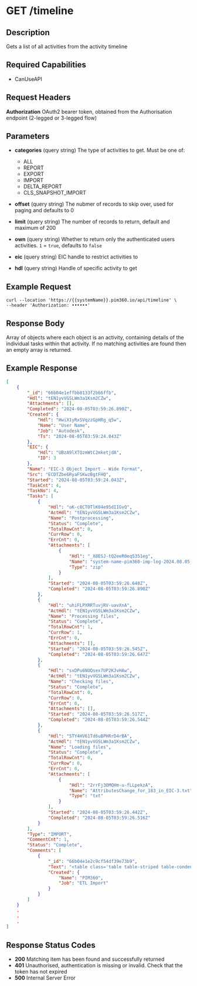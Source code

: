 # GET /timeline

## Description
Gets a list of all activities from the activity timeline

## Required Capabilities
* CanUseAPI

## Request Headers

**Authorization** OAuth2 bearer token, obtained from the Authorisation endpoint (2-legged or 3-legged flow)

## Parameters
* **categories** (query string) The type of activities to get. Must be one of:
    * ALL
    * REPORT
    * EXPORT
    * IMPORT
    * DELTA_REPORT
    * CLS_SNAPSHOT_IMPORT

* **offset** (query string) The nubmer of records to skip over, used for paging and defaults to 0

* **limit** (query string) The number of records to return, default and maximum of 200

* **own** (query string) Whether to return only the authenticated users activities. `1` = `true`, defaults to `false`

* **eic** (query string) EIC handle to restrict activities to

* **hdl** (query string) Handle of specific activity to get 

## Example Request
```
curl --location 'https://{{systemName}}.pim360.io/api/timeline' \
--header 'Authorization: ••••••'
```

## Response Body
Array of objects where each object is an activity, containing details of the individual tasks within that activity. If no matching activities are found then an empty array is returned.

## Example Response
```JSON
[
    {
        "_id": "66b04e1effbb8133f2b66ffb",
        "Hdl": "tEN1yvVGSLWm3a1Ksm2CZw",
        "Attachments": [],
        "Completed": "2024-08-05T03:59:26.890Z",
        "Created": {
            "Hdl": "HwiX1yRxSVqzzGpHRg_q5w",
            "Name": "User Name",
            "Job": "Autodesk",
            "Ts": "2024-08-05T03:59:24.043Z"
        },
        "EIC": {
            "Hdl": "UBzA9lXTQzmWtC2mketjdA",
            "ID": 3
        },
        "Name": "EIC-3 Object Import - Wide Format",
        "Src": "ECDTZbe6RyaFSKwzBgtFHQ",
        "Started": "2024-08-05T03:59:24.043Z",
        "TaskCnt": 4,
        "TaskNo": 4,
        "Tasks": [
            {
                "Hdl": "oK-c8CTOTlK04e95dIIGvQ",
                "ActHdl": "tEN1yvVGSLWm3a1Ksm2CZw",
                "Name": "Postprocessing",
                "Status": "Complete",
                "TotalRowCnt": 0,
                "CurrRow": 0,
                "ErrCnt": 0,
                "Attachments": [
                    {
                        "Hdl": "_X8ESJ-tQ2eeR0eq5351eg",
                        "Name": "system-name-pim360-imp-log-2024.08.05_03.59.24.txt.zip",
                        "Type": "zip"
                    }
                ],
                "Started": "2024-08-05T03:59:26.648Z",
                "Completed": "2024-08-05T03:59:26.890Z"
            },
            {
                "Hdl": "uhiFLPXRRTuvjRV-uavXnA",
                "ActHdl": "tEN1yvVGSLWm3a1Ksm2CZw",
                "Name": "Processing files",
                "Status": "Complete",
                "TotalRowCnt": 1,
                "CurrRow": 1,
                "ErrCnt": 0,
                "Attachments": [],
                "Started": "2024-08-05T03:59:26.545Z",
                "Completed": "2024-08-05T03:59:26.647Z"
            },
            {
                "Hdl": "sxDPu6NUQsex7UP2KJvHAw",
                "ActHdl": "tEN1yvVGSLWm3a1Ksm2CZw",
                "Name": "Checking files",
                "Status": "Complete",
                "TotalRowCnt": 0,
                "CurrRow": 0,
                "ErrCnt": 0,
                "Attachments": [],
                "Started": "2024-08-05T03:59:26.517Z",
                "Completed": "2024-08-05T03:59:26.544Z"
            },
            {
                "Hdl": "5TY4HV61Td6uBPHRrD4rBA",
                "ActHdl": "tEN1yvVGSLWm3a1Ksm2CZw",
                "Name": "Loading files",
                "Status": "Complete",
                "TotalRowCnt": 0,
                "CurrRow": 0,
                "ErrCnt": 0,
                "Attachments": [
                    {
                        "Hdl": "2rrFj3OMQHm-u-fLLpekzA",
                        "Name": "AttributesChange_for_183_in_EIC-3.txt",
                        "Type": "txt"
                    }
                ],
                "Started": "2024-08-05T03:59:26.442Z",
                "Completed": "2024-08-05T03:59:26.516Z"
            }
        ],
        "Type": "IMPORT",
        "CommentCnt": 1,
        "Status": "Complete",
        "Comments": [
            {
                "_id": "66b04e1e2c9cf54df39e73b9",
                "Text": "<table class='table table-striped table-condensed table-bordered'><thead></thead><tbody><tr><td style='word-break: normal'><b>Objects processed</b></td><td style='word-break: normal'>1</td></tr><tr><td style='word-break: normal'><b>Valid objects</b></td><td style='word-break: normal'>1</td></tr><tr><td style='word-break: normal'><b>Invalid objects</b></td><td style='word-break: normal'>0</td></tr><tr><td style='word-break: normal'><b>Objects classified by class name</b></td><td style='word-break: normal'>1</td></tr><tr><td style='word-break: normal'><b>Objects that could not be classified by class name</b></td><td style='word-break: normal'>0</td></tr><tr><td style='word-break: normal'><b>Tag format not found</b></td><td style='word-break: normal'>0</td></tr><tr><td style='word-break: normal'><b>Tag code not found</b></td><td style='word-break: normal'>0</td></tr><tr><td style='word-break: normal'><b>Tag code not mapped</b></td><td style='word-break: normal'>0</td></tr><tr><td style='word-break: normal'><b>Missing association values</b></td><td style='word-break: normal'>0</td></tr><tr><td style='word-break: normal'><b>Association Object does not exist</b></td><td style='word-break: normal'>0</td></tr><tr><td style='word-break: normal'><b>Attributes processed</b></td><td style='word-break: normal'>4</td></tr><tr><td style='word-break: normal'><b>Attributes missing</b></td><td style='word-break: normal'>0</td></tr><tr><td style='word-break: normal'><b>Attributes found</b></td><td style='word-break: normal'>4</td></tr><tr><td style='word-break: normal'><b>Attributes ignored</b></td><td style='word-break: normal'>0</td></tr><tr><td style='word-break: normal'><b>Valid attributes</b></td><td style='word-break: normal'>4</td></tr><tr><td style='word-break: normal'><b>Invalid attributes</b></td><td style='word-break: normal'>0</td></tr><tr><td style='word-break: normal'><b>Attributes not found</b></td><td style='word-break: normal'>0</td></tr><tr><td style='word-break: normal'><b>Data Typing failed</b></td><td style='word-break: normal'>0</td></tr><tr><td style='word-break: normal'><b>Objects inserted</b></td><td style='word-break: normal'>0</td></tr><tr><td style='word-break: normal'><b>Objects updated</b></td><td style='word-break: normal'>0</td></tr><tr><td style='word-break: normal'><b>Objects not modified</b></td><td style='word-break: normal'>0</td></tr><tr><td style='word-break: normal'><b>Objects terminated</b></td><td style='word-break: normal'>0</td></tr><tr><td style='word-break: normal'><b>Total issues</b></td><td style='word-break: normal'>0</td></tr><tr><td colspan='2' style='text-align: center'><b>Activity Parameters</b></td></tr><tr><td><b>Source Name</b></td><td style='word-break: normal'>standard attributes</td></tr><tr><td><b>Classification By</b></td><td style='word-break: normal'>CLS</td></tr><tr><td><b>Terminate Missing Tags</b></td><td style='word-break: normal'>undefined</td></tr><tr><td><b>Terminate Attributes</b></td><td style='word-break: normal'>empty</td></tr></tbody></table>",
                "Created": {
                    "Name": "PIM360",
                    "Job": "ETL Import"
                }
            }
        ]
    }
    .
    .
    .
]
```

## Response Status Codes
* **200** Matching item has been found and successfully returned
* **401** Unauthorised, authentication is missing or invalid. Check that the token has not expired
* **500** Internal Server Error


